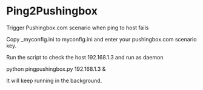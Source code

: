 # Ping2Pushingbox
Trigger Pushingbox.com scenario when ping to host fails

Copy _myconfig.ini to myconfig.ini and enter your pushingbox.com scenario key.

Run the script to check the host 192.168.1.3 and run as daemon

python pingpushingbox.py 192.168.1.3 &

It will keep running in the background.

